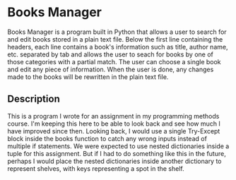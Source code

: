 # Books Manager

Books Manager is a program built in Python that allows a user to search for and edit books stored in a plain text file. Below the first line containing the headers,
each line contains a book's information such as title, author name, etc. separated by tab and allows the user to seach for books by one of those categories with a partial match.
The user can choose a single book and edit any piece of information. When the user is done, any changes made to the books will be rewritten in the plain text file.

## Description

This is a program I wrote for an assignment in my programming methods course. I'm keeping this here to be able to look back and see how much I have improved since then. Looking back, I would use a single Try-Except block inside the books function to catch any wrong inputs instead of multiple if statements. We were expected to use nested dictionaries inside a tuple for this assignment. But if I had to do something like this in the future, perhaps I would place the nested dictionaries inside another dictionary to represent shelves, with keys representing a spot in the shelf.
